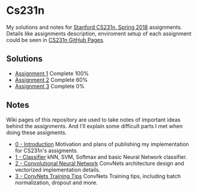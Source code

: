 # Cs231n

My solutions and notes for [Stanford CS231n, Spring 2018](http://cs231n.stanford.edu/) assignments. Details like assignments description, enviroment setup of each assignment could be seen in [CS231n GitHub Pages](http://cs231n.github.io/).

## Solutions

* [Assignment 1](https://github.com/ECer23/cs231n.assignments/tree/master/assignment1) Complete 100%
* [Assignment 2](https://github.com/ECer23/cs231n.assignments/tree/master/assignment2) Complete 60%
* [Assignment 3](https://github.com/ECer23/cs231n.assignments/tree/master/assignment3) Complete 0%

## Notes

Wiki pages of this repository are used to take notes of important ideas behind the assignments. And I'll explain some difficult parts I met when doing these assigments.

* [0 - Introduction](http://ecr23.me/cs231n/) Motivation and plans of publishing my implementation for CS231n's assigments.
* [1 - Classifier](http://ecr23.me/cs231n/1-Classifier) kNN, SVM, Softmax and basic Neural Network classifier.
* [2 - Convolutional Neural Network](http://ecr23.me/cs231n/2-Convolutional-Neural-Network) ConvNets architecture design and vectorized implementation details.
* [3 - ConvNets Training Tips](http://ecr23.me/cs231n/3-ConvNets-Training-Tipsd) ConvNets Training tips, including batch normalization, dropout and more.
